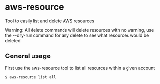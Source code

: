 # aws-resource
Tool to easily list and delete AWS resources

Warning: All delete commands will delete resources with no warning, use the --dry-run command for any delete to see what resources would be deleted

## General usage

First use the aws-resource tool to list all resources within a given account

```
$ aws-resource list all
```
